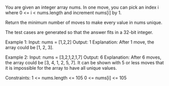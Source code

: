 
You are given an integer array nums. In one move, you can pick an index i where 0 <= i < nums.length and increment nums[i] by 1.

Return the minimum number of moves to make every value in nums unique.

The test cases are generated so that the answer fits in a 32-bit integer.


Example 1:
Input: nums = [1,2,2]
Output: 1
Explanation: After 1 move, the array could be [1, 2, 3].

Example 2:
Input: nums = [3,2,1,2,1,7]
Output: 6
Explanation: After 6 moves, the array could be [3, 4, 1, 2, 5, 7].
It can be shown with 5 or less moves that it is impossible for the array to have all unique values.
 

Constraints:
1 <= nums.length <= 105
0 <= nums[i] <= 105